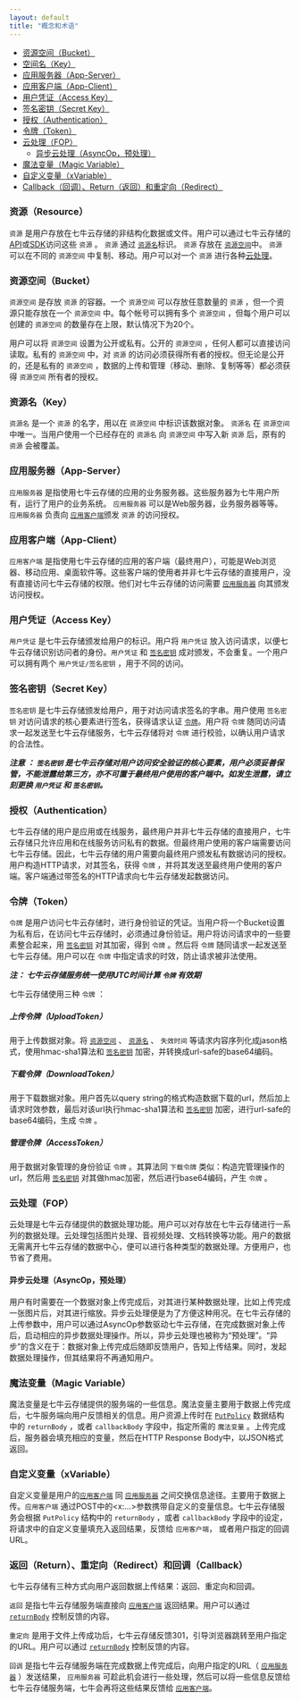 ```yaml
---
layout: default
title: "概念和术语"
---
```


- [资源空间（Bucket）](#Bucket)
- [空间名（Key）](#Key)
- [应用服务器（App-Server）](#App-Server)
- [应用客户端（App-Client）](#App-Client)
- [用户凭证（Access Key）](#Access-Key)
- [签名密钥（Secret Key）](#Secret-Key)
- [授权（Authentication）](#Authentication)
- [令牌（Token）](#Token)
- [云处理（FOP）](#FOP)
  - [异步云处理（AsyncOp，预处理）](#FOP-Async)
- [魔法变量（Magic Variable）](#Magic-Variable)
- [自定义变量（xVariable）](#Selfdef-Variable)
- [Callback（回调）、Return（返回）和重定向（Redirect）](#Callback-Return)

<a name="Resource"></a>

### 资源（Resource）

`资源` 是用户存放在七牛云存储的非结构化数据或文件。用户可以通过七牛云存储的[API](http://docs.qiniu.com/api/index.html)或[SDK](http://docs.qiniu.com/sdk/index.html)访问这些 `资源` 。 `资源` 通过 [`资源名`](#Key)标识。 `资源` 存放在 [`资源空间`](#Bucket)中。 `资源` 可以在不同的 `资源空间` 中复制、移动。用户可以对一个 `资源` 进行各种[云处理](#FOP)。

<a name="Bucket"></a>

### 资源空间（Bucket）

`资源空间` 是存放 `资源` 的容器。一个 `资源空间` 可以存放任意数量的 `资源` ，但一个资源只能存放在一个 `资源空间` 中。每个帐号可以拥有多个 `资源空间` ，但每个用户可以创建的 `资源空间` 的数量存在上限，默认情况下为20个。

用户可以将 `资源空间` 设置为公开或私有。公开的 `资源空间` ，任何人都可以直接访问读取。私有的 `资源空间` 中，对 `资源` 的访问必须获得所有者的授权。但无论是公开的，还是私有的 `资源空间` ，数据的上传和管理（移动、删除、复制等等）都必须获得 `资源空间` 所有者的授权。

<a name="Key"></a>

### 资源名（Key）

`资源名` 是一个 `资源` 的名字，用以在 `资源空间` 中标识该数据对象。 `资源名` 在 `资源空间` 中唯一。当用户使用一个已经存在的 `资源名` 向 `资源空间` 中写入新 `资源` 后，原有的 `资源` 会被覆盖。

<a name="App-Server"></a>

### 应用服务器（App-Server）

`应用服务器` 是指使用七牛云存储的应用的业务服务器。这些服务器为七牛用户所有，运行了用户的业务系统。 `应用服务器` 可以是Web服务器，业务服务器等等。 `应用服务器` 负责向 [`应用客户端`](#App-Client)颁发 `资源` 的访问授权。

<a name="App-Client"></a>

### 应用客户端（App-Client）

`应用客户端` 是指使用七牛云存储的应用的客户端（最终用户），可能是Web浏览器、移动应用、桌面软件等。这些客户端的使用者并非七牛云存储的直接用户，没有直接访问七牛云存储的权限。他们对七牛云存储的访问需要 [`应用服务器`](#App-Server) 向其颁发访问授权。

<a name="Access-Key"></a>

### 用户凭证（Access Key）

`用户凭证` 是七牛云存储颁发给用户的标识。用户将 `用户凭证` 放入访问请求，以便七牛云存储识别访问者的身份。`用户凭证` 和 [`签名密钥`](#Secret-Key) 成对颁发，不会重复。一个用户可以拥有两个 `用户凭证/签名密钥` ，用于不同的访问。

<a name="Secret-Key"></a>

### 签名密钥（Secret Key）

`签名密钥` 是七牛云存储颁发给用户，用于对访问请求签名的字串。用户使用 `签名密钥` 对访问请求的核心要素进行签名，获得请求认证 [`令牌`](#Token)。用户将 `令牌` 随同访问请求一起发送至七牛云存储服务，七牛云存储将对 `令牌` 进行校验，以确认用户请求的合法性。

***注意 ： `签名密钥` 是七牛云存储对用户访问安全验证的核心要素，用户必须妥善保管，不能泄露给第三方，亦不可置于最终用户使用的客户端中。如发生泄露，请立刻更换 `用户凭证` 和 `签名密钥`。***

<a name="Authentication"></a>

### 授权（Authentication）

七牛云存储的用户是应用或在线服务，最终用户并非七牛云存储的直接用户，七牛云存储只允许应用和在线服务访问私有的数据。但最终用户使用的客户端需要访问七牛云存储。因此，七牛云存储的用户需要向最终用户颁发私有数据访问的授权。用户构造HTTP请求，对其签名，获得 `令牌` ，并将其发送至最终用户使用的客户端。客户端通过带签名的HTTP请求向七牛云存储发起数据访问。

<a name="Token"></a>

### 令牌（Token）

`令牌` 是用户访问七牛云存储时，进行身份验证的凭证。当用户将一个Bucket设置为私有后，在访问七牛云存储时，必须通过身份验证。用户将访问请求中的一些要素整合起来，用 [`签名密钥`](#Secret-Key) 对其加密，得到 `令牌` 。然后将 `令牌` 随同请求一起发送至七牛云存储。用户可以在 `令牌` 中指定请求的时效，防止请求被非法使用。

***注： 七牛云存储服务统一使用UTC时间计算 `令牌` 有效期***

七牛云存储使用三种 `令牌` ：

##### 上传令牌（UploadToken）

用于上传数据对象。将  [`资源空间`](#Bucket) 、 [`资源名`](#Key) 、 `失效时间` 等请求内容序列化成jason格式，使用hmac-sha1算法和 [`签名密钥`](#Secret-Key) 加密，并转换成url-safe的base64编码。

##### 下载令牌（DownloadToken）

用于下载数据对象。用户首先以query string的格式构造数据下载的url，然后加上请求时效参数，最后对该url执行hmac-sha1算法和 [`签名密钥`](#Secret-Key) 加密，进行url-safe的base64编码，生成 `令牌` 。

##### 管理令牌（AccessToken）

用于数据对象管理的身份验证 `令牌` 。其算法同 `下载令牌` 类似：构造完管理操作的url，然后用 [`签名密钥`](#Secret-Key) 对其做hmac加密，然后进行base64编码，产生 `令牌` 。

<a name="FOP"></a>

### 云处理（FOP）

云处理是七牛云存储提供的数据处理功能。用户可以对存放在七牛云存储进行一系列的数据处理。云处理包括图片处理、音视频处理、文档转换等功能。用户的数据无需离开七牛云存储的数据中心，便可以进行各种类型的数据处理。方便用户，也节省了费用。

<a name="FOP-Async"></a>

#### 异步云处理（AsyncOp，预处理）

用户有时需要在一个数据对象上传完成后，对其进行某种数据处理，比如上传完成一张图片后，对其进行缩放。异步云处理便是为了方便这种用况。在七牛云存储的上传参数中，用户可以通过AsyncOp参数驱动七牛云存储，在完成数据对象上传后，启动相应的异步数据处理操作。所以，异步云处理也被称为“预处理”。“异步”的含义在于：数据对象上传完成后随即反馈用户，告知上传结果。同时，发起数据处理操作，但其结果将不再通知用户。

<a name="Magic-Variable"></a>

### 魔法变量（Magic Variable）

魔法变量是七牛云存储提供的服务端的一些信息。魔法变量主要用于数据上传完成后，七牛服务端向用户反馈相关的信息。用户资源上传时在 [`PutPolicy`](http://docs.qiniu.com/api/v6/put.html#uploadToken-args) 数据结构中的 `returnBody` ，或者 `callbackBody` 字段中，指定所需的 `魔法变量` 。上传完成后，服务器会填充相应的变量，然后在HTTP Response Body中，以JSON格式返回。

<a name="Selfdef-Variable"></a>

### 自定义变量（xVariable）

自定义变量是用户的[`应用客户端`](#App-Client) 同 [`应用服务器`](#App-Server) 之间交换信息途径。主要用于数据上传。`应用客户端` 通过POST中的<x:...>参数携带自定义的变量信息。七牛云存储服务会根据 `PutPolicy` 结构中的 `returnBody` ，或者 `callbackBody` 字段中的设定，将请求中的自定义变量填充入返回结果，反馈给 `应用客户端`， 或者用户指定的回调URL。

<a name="Callback-Return"></a>

### 返回（Return）、重定向（Redirect）和回调（Callback）

七牛云存储有三种方式向用户返回数据上传结果：返回、重定向和回调。

`返回` 是指七牛云存储服务端直接向 [`应用客户端`](#App-Client) 返回结果。用户可以通过 [`returnBody`](http://docs.qiniu.com/api/v6/put.html#uploadToken-args) 控制反馈的内容。

`重定向` 是用于文件上传成功后，七牛云存储反馈301，引导浏览器跳转至用户指定的URL。用户可以通过 [`returnBody`](http://docs.qiniu.com/api/v6/put.html#uploadToken-args) 控制反馈的内容。

`回调` 是指七牛云存储服务端在完成数据上传完成后，向用户指定的URL（ [`应用服务器`](#App-Server) ）发送结果， `应用服务器` 可趁此机会进行一些处理，然后可以将一些信息反馈给七牛云存储服务端，七牛会再将这些结果反馈给 [`应用客户端`](#App-Client)。

